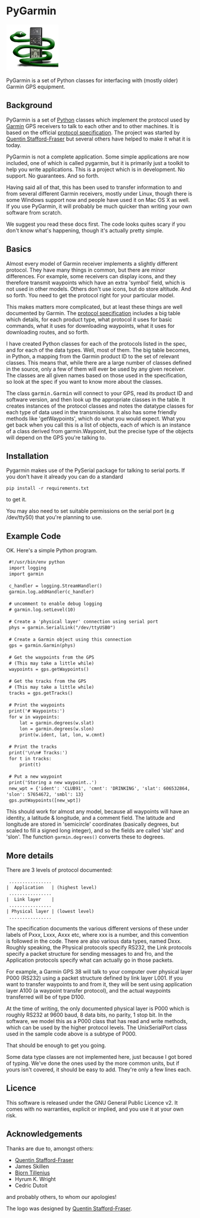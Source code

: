 PyGarmin
========

![PyGarmin](pygarmin.png)

PyGarmin is a set of Python classes for interfacing with (mostly older) Garmin GPS equipment.

Background
----------

PyGarmin is a set of [Python] classes which implement the protocol used by
[Garmin] GPS receivers to talk to each other and to other machines. It is based
on the official [protocol specification]. The project was started by [Quentin
Stafford-Fraser] but several others have helped to make it what it is today.

PyGarmin is not a complete application. Some simple applications are now
included, one of which is called pygarmin, but it is primarily just a toolkit
to help you write applications.  This is a project which is in development.
No support. No guarantees. And so forth.

Having said all of that, this has been used to transfer information to and from
several different Garmin receivers, mostly under Linux, though there is some
Windows support now and people have used it on Mac OS X as well. If you use
PyGarmin, it will probably be much quicker than writing your own software from
scratch.

We suggest you read these docs first. The code looks quites scary if you don't
know what's happening, though it's actually pretty simple.


Basics
------

Almost every model of Garmin receiver implements a slightly different
protocol. They have many things in common, but there are minor differences.
For example, some receivers can display icons, and they therefore transmit
waypoints which have an extra 'symbol' field, which is not used in other
models. Others don't use icons, but do store altitude. And so forth. You need
to get the protocol right for your particular model.

This makes matters more complicated, but at least these things are well
documented by Garmin. The [protocol specification]
includes a big table which details, for each product type, what protocol it
uses for basic commands, what it uses for downloading waypoints, what it uses
for downloading routes, and so forth.

I have created Python classes for each of the protocols listed in the spec,
and for each of the data types. Well, most of them. The big table becomes, in
Python, a mapping from the Garmin product ID to the set of relevant classes.
This means that, while there are a large number of classes defined in the
source, only a few of them will ever be used by any given receiver. The
classes are all given names based on those used in the specification, so look
at the spec if you want to know more about the classes.

The class <tt>garmin.Garmin</tt> will connect to your GPS, read its product
ID and software version, and then look up the appropriate classes in the
table. It creates instances of the protocol classes and notes the datatype
classes for each type of data used in the transmisisons. It also has some
friendly methods like 'getWaypoints', which do what you would expect.
What you get back when you call this is a list of objects, each of which is  an
instance of a class derived from garmin.Waypoint, but the precise type of the
objects will depend on the GPS you're talking to.

Installation
------------

Pygarmin makes use of the PySerial package for talking to serial ports.  If you don't have it already you can do a standard

    pip install -r requirements.txt

to get it.

You may also need to set suitable permissions on the serial port (e.g /dev/ttyS0) that you're planning to use.

Example Code
------------
OK. Here's a simple Python program. 

     #!/usr/bin/env python
     import logging
     import garmin
     
     c_handler = logging.StreamHandler()
     garmin.log.addHandler(c_handler)
     
     # uncomment to enable debug logging
     # garmin.log.setLevel(10)
     
     # Create a 'physical layer' connection using serial port
     phys = garmin.SerialLink("/dev/ttyUSB0")
     
     # Create a Garmin object using this connection
     gps = garmin.Garmin(phys)
     
     # Get the waypoints from the GPS
     # (This may take a little while)
     waypoints = gps.getWaypoints()
     
     # Get the tracks from the GPS
     # (This may take a little while)
     tracks = gps.getTracks()
     
     # Print the waypoints
     print('# Waypoints:')
     for w in waypoints:
         lat = garmin.degrees(w.slat)
         lon = garmin.degrees(w.slon)
         print(w.ident, lat, lon, w.cmnt)
     
     # Print the tracks
     print('\n\n# Tracks:')
     for t in tracks:
         print(t)
     
     # Put a new waypoint
     print('Storing a new waypoint..')
     new_wpt = {'ident': 'CLUB91', 'cmnt': 'DRINKING', 'slat': 606532864, 'slon': 57654672, 'smbl': 13}
     gps.putWaypoints([new_wpt])

This should work for almost any model, because all waypoints will have an identity, a latitude &amp; longitude, and a comment field. The latitude and longitude are stored in 'semicircle' coordinates (basically degrees, but scaled to fill a signed long integer), and so the fields are called 'slat' and 'slon'. The function `garmin.degrees()` converts these to degrees.


More details
------------

There are 3 levels of protocol documented:

     ................
    |  Application   | (highest level)
     ................
    |  Link layer    |
     ................
    | Physical layer | (lowest level)
     ................

The specification documents the various different versions of these under
labels of Pxxx, Lxxx, Axxx etc, where xxx is a number, and this convention is
followed in the code. There are also various data types, named Dxxx. Roughly
speaking, the Physical protocols specify RS232, the Link protocols specify a
packet structure for sending messages to and fro, and the Application
protocols specify what can actually go in those packets.

For example, a Garmin GPS 38 will talk to your computer over physical layer
P000 (RS232) using a packet structure defined by link layer L001. If you want
to transfer waypoints to and from it, they will be sent using application
layer A100 (a waypoint transfer protocol), and the actual waypoints
transferred will be of type D100.

At the time of writing, the only documented physical layer is P000 which is
roughly RS232 at 9600 baud, 8 data bits, no parity, 1 stop bit. In the
software, we model this as a P000 class that has read and write methods, which
can be used by the higher protocol levels. The UnixSerialPort class used in
the sample code above is a subtype of P000.

That should be enough to get you going.

Some data type classes are not implemented here, just because I got bored
of typing. We've done the ones used by the more common units, but if yours
isn't covered, it should be easy to add. They're only a few lines each.


Licence
-------

This software is released under the GNU General Public Licence v2. It comes with no warranties, explicit or implied, and you use it at your own risk.


Acknowledgements
----------------

Thanks are due to, amongst others:

* [Quentin Stafford-Fraser](http://www.statusq.org)
* James Skillen
* [Bjorn Tillenius](http://tillenius.me/)
* Hyrum K. Wright
* Cedric Dutoit

and probably others, to whom our apologies!

The logo was designed by [Quentin Stafford-Fraser].

[Python]: http://www.python.org
[Garmin]: http://www.garmin.com
[protocol specification]: http://www.garmin.com/support/commProtocol.html
[Quentin Stafford-Fraser]: http://quentinsf.com

